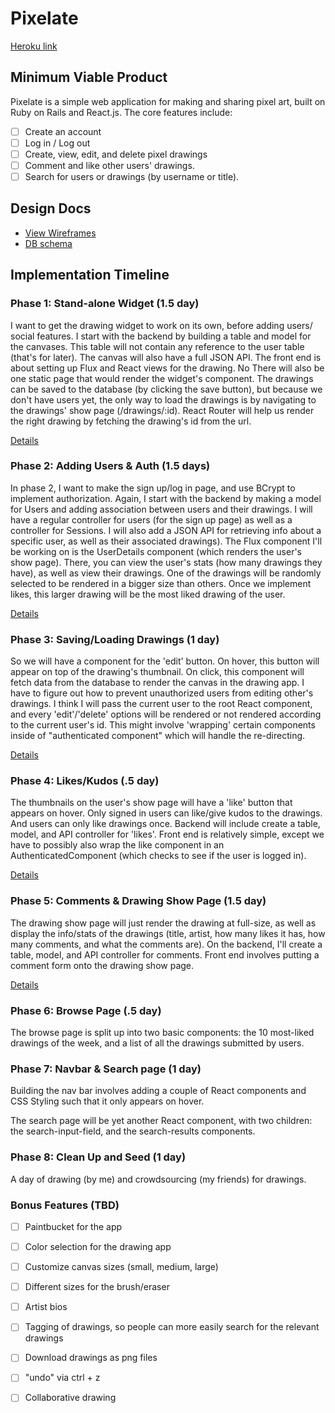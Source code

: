 
# Pixelate

[Heroku link][heroku]

[heroku]: https://pixelate.herokuapp.com

## Minimum Viable Product

Pixelate is a simple web application for making and sharing pixel art, built on Ruby on Rails and React.js. The core features include:

<!-- This is a Markdown checklist. Use it to keep track of your progress! -->

- [ ] Create an account
- [ ] Log in / Log out
- [ ] Create, view, edit, and delete pixel drawings
- [ ] Comment and like other users' drawings.
- [ ] Search for users or drawings (by username or title).

## Design Docs
* [View Wireframes][view]
* [DB schema][schema]

[view]: ./docs/views.md
[schema]: ./docs/schema.md

## Implementation Timeline

### Phase 1: Stand-alone Widget (1.5 day)

I want to get the drawing widget to work on its own, before adding users/ social features. I start with the backend by building a table and model for the canvases. This table will not contain any reference to the user table (that's for later). The canvas will also have a full JSON API.
The front end is about setting up Flux and React views for the drawing. No There will also be one static page that would render the widget's component.
The drawings can be saved to the database (by clicking the save button), but because we don't have users yet, the only way to load the drawings is by navigating to the drawings' show page (/drawings/:id). React Router will help us render the right drawing by fetching the drawing's id from the url.

[Details][phase-one]

### Phase 2: Adding Users & Auth (1.5 days)

In phase 2, I want to make the sign up/log in page, and use BCrypt to implement authorization. Again, I start with the backend by making a model for Users and adding association between users and their drawings. I will have a regular controller for users (for the sign up page) as well as a controller for Sessions. I will also add a JSON API for retrieving info about a specific user, as well as their associated drawings).
The Flux component I'll be working on is the UserDetails component (which renders the user's show page). There, you can view the user's stats (how many drawings they have), as well as view their drawings. One of the drawings will be randomly selected to be rendered in a bigger size than others. Once we implement likes, this larger drawing will be the most liked drawing of the user.

[Details][phase-two]

### Phase 3: Saving/Loading Drawings (1 day)

So we will have a component for the 'edit' button. On hover, this button will appear on top of the drawing's thumbnail. On click, this component will fetch data from the database to render the canvas in the drawing app.
I have to figure out how to prevent unauthorized users from editing other's drawings. I think I will pass the current user to the root React component, and every 'edit'/'delete' options will be rendered or not rendered according to the current user's id. This might involve 'wrapping' certain components inside of "authenticated component" which will handle the re-directing.

[Details][phase-three]

### Phase 4: Likes/Kudos (.5 day)

The thumbnails on the user's show page will have a 'like' button that appears on hover. Only signed in users can like/give kudos to the drawings. And users can only like drawings once.
Backend will include create a table, model, and API controller for 'likes'. Front end is relatively simple, except we have to possibly also wrap the like component in an AuthenticatedComponent (which checks to see if the user is logged in).

[Details][phase-four]

### Phase 5: Comments & Drawing Show Page (1.5 day)

The drawing show page will just render the drawing at full-size, as well as display the info/stats of the drawings (title, artist, how many likes it has, how many comments, and what the comments are).
On the backend, I'll create a table, model, and API controller for comments. Front end involves putting a comment form onto the drawing show page.

[Details][phase-five]

### Phase 6: Browse Page (.5 day)

The browse page is split up into two basic components: the 10 most-liked drawings of the week, and a list of all the drawings submitted by users.

### Phase 7: Navbar & Search page (1 day)

Building the nav bar involves adding a couple of React components and CSS Styling such that it only appears on hover.

The search page will be yet another React component, with two children: the search-input-field, and the search-results components.

### Phase 8: Clean Up and Seed (1 day)
A day of drawing (by me) and crowdsourcing (my friends) for drawings.


### Bonus Features (TBD)
- [ ] Paintbucket for the app
- [ ] Color selection for the drawing app
- [ ] Customize canvas sizes (small, medium, large)
- [ ] Different sizes for the brush/eraser
- [ ] Artist bios
- [ ] Tagging of drawings, so people can more easily search for the relevant drawings
- [ ] Download drawings as png files
- [ ] "undo" via ctrl + z
- [ ] Collaborative drawing


[phase-one]: ./docs/phases/phase1.md
[phase-two]: ./docs/phases/phase2.md
[phase-three]: ./docs/phases/phase3.md
[phase-four]: ./docs/phases/phase4.md
[phase-five]: ./docs/phases/phase5.md
